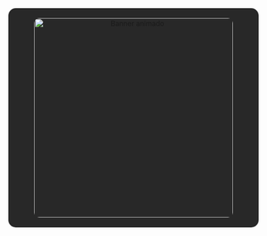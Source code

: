 <div align="center" style="background-color: #282828; padding: 20px; border-radius: 15px;">
  <img 
    src="https://raw.githubusercontent.com/JeisonAlexis/JeisonAlexis/main/assets/banner.gif" 
    alt="Banner animado" 
    style="border-radius: 10px; width: 400px; height: 400px; display: block;"
  />
</div>

